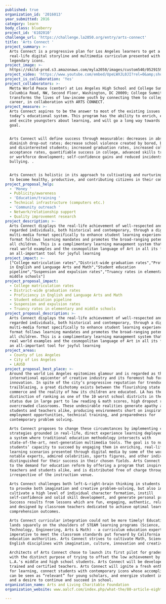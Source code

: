 ```yaml
---
published: true
organization_id: '2016013'
year_submitted: 2016
category: learn
body_class: blueberry
project_id: '6102010'
challenge_url: 'https://challenge.la2050.org/entry/arts-connect'
title: 'Arts Connect '
project_summary: >-
  Arts Connect is a progressive plan for Los Angeles learners to get a fresh
  real-life digital storyline and multimedia curriculum presented with LA’s
  legendary icons.
project_image: >-
  https://skild-prod.s3.amazonaws.com/myla2050/images/custom540/0529159945741-team91.png
project_video: 'https://www.youtube.com/embed/UpeLWXJL0JI?rel=0&amp;showinfo=0'
project_is_collaboration: 'Yes'
project_collaborators: >-
  Metta World Peace (center) at Los Angeles High School and College Summit. 1763
  Columbia Road, NW, Second Floor, Washington, DC 20009; College Summit
  transforms the lives of low-income youth by connecting them to college and
  career, in collaboration with ARTS CONNECT.
project_measure: >-
  Arts Connect aspires to be the answer to most of the existing issues facing
  today’s educational system. This program has the ability to enrich, enlighten
  and excite youngsters about learning, and will go a long way towards that
  goal. 


  Arts Connect will define success through measurable: decreases in absenteeism;
  diminish drop-out rates; decrease school violence created by bored, baffled,
  and disinterested students; increased graduation rates, increased college
  acceptance rates, quantifiable success in college, advanced skills training,
  or workforce development; self-confidence gains and reduced incidents of
  bullying. . 


  Arts Connect is holistic in its approach to cultivating and nurturing students
  to become healthy, productive, and contributing citizens in their community!
project_proposal_help:
  - 'Money '
  - Publicity/awareness
  - 'Education/training '
  - Technical infrastructure (computers etc.)
  - 'Community outreach '
  - Network/relationship support
  - Quality improvement research
project_description: >-
  Arts Connect displays the real-life achievement of well-respected and highly
  regarded individuals, both historical and contemporary, through a digital
  multi-media format specifically to enhance student learning experiences. The
  format follows learning mandates and promotes the broad-ranging potential in
  all children. This is a complimentary learning management system that offers
  real world examples and the cosmopolitan language of Art in all its forms as
  an all-important tool for joyful learning
project_impact: >-
  ["College matriculation rates","District-wide graduation rates","Proficiency
  in English and Language Arts and Math","Student education
  pipeline","Suspension and expulsion rates","Truancy rates in elementary and
  middle schools"]
project_proposal_impact:
  - College matriculation rates
  - District-wide graduation rates
  - Proficiency in English and Language Arts and Math
  - Student education pipeline
  - Suspension and expulsion rates
  - Truancy rates in elementary and middle schools
project_proposal_description: >-
  Arts Connect displays the real-life achievement of well-respected and highly
  regarded individuals, both historical and contemporary, through a digital
  multi-media format specifically to enhance student learning experiences. The
  format follows learning mandates and promotes the broad-ranging potential in
  all children. This is a complimentary learning management system that offers
  real world examples and the cosmopolitan language of Art in all its forms as
  an all-important tool for joyful learning
project_areas:
  - County of Los Angeles
  - City of Los Angeles
  - LAUSD
project_proposal_best_place: >-
  Around the world Los Angeles epitomizes glamour and is regarded as the
  international epicenter of creative industry and its foremost hub for
  innovation. In spite of the city’s progressive reputation for trendsetting and
  trailblazing, a great dichotomy exists between the flourishing state of its
  commerce and the reality of how its children are educated. LA has the dubious
  distinction of ranking as one of the 10 worst school districts in the USA – a
  status due in large part to low reading & math scores, high dropout rate, and
  overcrowded classrooms. These undesirable realities generate apathy among
  students and teachers alike, producing environments short on inspiration,
  employment opportunities, technical training, and preparedness for
  contemporary problem solving.

  Arts Connect proposes to change these circumstances by implementing creative
  strategies grounded in real-life, direct experience learning deployed through
  a system where traditional education methodology intersects with
  state-of-the-art, next-generation multimedia tools. The goal is to nurture
  students’ capacity to succeed by engaging them in enriching, real-life
  learning scenarios presented through digital media by some of the world’s most
  notable experts, admired celebrities, sports figures, and other individuals
  distinguished for their success in their chosen fields. Arts Connect responds
  to the demand for education reform by offering a program that inspires
  teachers and students alike, and is distributed free of charge throughout LA
  irrespective of the instruction venue.

  Arts Connect challenges both left-&-right-brain thinking in students in order
  to provoke both imagination and creative problem-solving, but also in order to
  cultivate a high level of individual character formation, instill
  self-confidence and solid skill development, and generate personal pride. 
  Success results from lessons which are fun, engaging, authentic, relatable,
  and designed by classroom teachers dedicated to achieve optimal learning and
  comprehension outcomes. 

  Arts Connect curricular integration could not be more timely! Education reform
  lands squarely on the shoulders of STEAM learning programs (Science,
  Technology, Engineering, Arts & Math) - a curriculum education experts say is
  imperative to meet the classroom standards put forward by California’s
  education authorities. Arts Connect strives to cultivate Math, Science, and
  English disciplines with imagination, culture, innovation and creativity.

  Architects of Arts Connect chose to launch its first pilot for grades 6-12,
  with the distinct purpose of trying to offset the low achievement by many of
  L.A.'s middle and high school students. Arts Connect will be developed by
  trained and certified teachers. Arts Connect will ignite a fresh enthusiasm
  for learning, connect students with contemporary icons whose accomplishments
  can be seen as “relevant” for young scholars, and energize student interest
  and a desire to continue and succeed in school.
organization_name: Arts and Living Charitable Foundation
organization_website: www.aalcf.com/index.php/what-the/80-article-eight14

---
```

